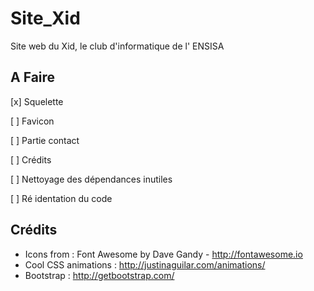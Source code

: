Site_Xid
========

Site web du Xid, le club d'informatique de l' ENSISA

A Faire
-------
  [x] Squelette

  [ ] Favicon
  
  [ ] Partie contact
  
  [ ] Crédits
  
  [ ] Nettoyage des dépendances inutiles
  
  [ ] Ré identation du code
  



Crédits
-------
  * Icons from : Font Awesome by Dave Gandy - http://fontawesome.io
  * Cool CSS animations : http://justinaguilar.com/animations/
  * Bootstrap : http://getbootstrap.com/

